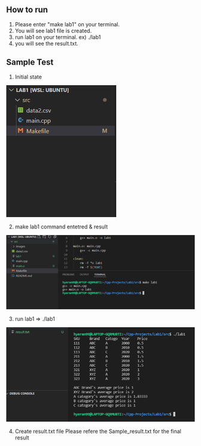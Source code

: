 ## How to run
1. Please enter "make lab1" on your terminal.
2. You will see lab1 file is created.
3. run lab1 on your terminal. ex) ./lab1
4. you will see the result.txt. 


## Sample Test

1. Initial state
<img src="images/initial.PNG">

2. make lab1 command entetred & result
<img src="images/make-lab1.PNG">

3. run lab1 => ./lab1
<img src="images/run lab1.PNG">

4. Create result.txt file
Please refere the Sample_result.txt for the final result

